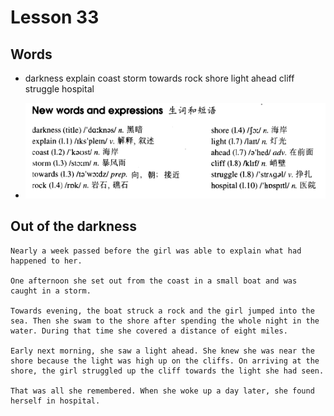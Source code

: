 # Lesson 33

## Words

- darkness explain coast storm towards rock shore light ahead cliff struggle hospital

- ![Words](../../../Images/Part2/04/words-33.png)

## Out of the darkness

```
Nearly a week passed before the girl was able to explain what had happened to her.

One afternoon she set out from the coast in a small boat and was caught in a storm.

Towards evening, the boat struck a rock and the girl jumped into the sea. Then she swam to the shore after spending the whole night in the water. During that time she covered a distance of eight miles.

Early next morning, she saw a light ahead. She knew she was near the shore because the light was high up on the cliffs. On arriving at the shore, the girl struggled up the cliff towards the light she had seen.

That was all she remembered. When she woke up a day later, she found herself in hospital.
```
